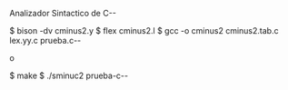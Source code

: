 Analizador Sintactico de C--

$ bison -dv cminus2.y
$ flex cminus2.l
$ gcc -o cminus2 cminus2.tab.c lex.yy.c prueba.c--

o

$ make
$ ./sminuc2 prueba-c--
